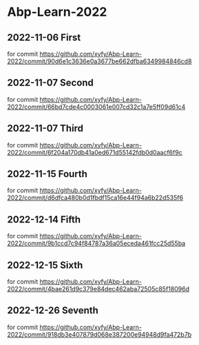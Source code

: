 # Abp-Learn-2022

## 2022-11-06 First

for commit <https://github.com/xyfy/Abp-Learn-2022/commit/90d6e1c3636e0a3677be662dfba6349984846cd8>

## 2022-11-07 Second

for commit <https://github.com/xyfy/Abp-Learn-2022/commit/66bd7cde4c0003061e007cd32c1a7e5ff09d61c4>

## 2022-11-07 Third

for commit <https://github.com/xyfy/Abp-Learn-2022/commit/6f204a170db41a0ed671d55142fdb0d0aacf6f9c>

## 2022-11-15 Fourth

for commit <https://github.com/xyfy/Abp-Learn-2022/commit/d6dfca480b0d1fbdf15ca16e44f94a6b22d535f6>

## 2022-12-14 Fifth

for commit <https://github.com/xyfy/Abp-Learn-2022/commit/9b1ccd7c94f84787a36a05eceda461fcc25d55ba>

## 2022-12-15 Sixth

for commit <https://github.com/xyfy/Abp-Learn-2022/commit/4bae261d9c379e84dec462aba72505c85f18096d>

## 2022-12-26 Seventh

for commit <https://github.com/xyfy/Abp-Learn-2022/commit/918db3e407879d068e387200e94948d9fa472b7b>
